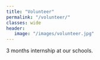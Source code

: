 ```yaml
---
title: "Volunteer"
permalink: "/volunteer/"
classes: wide
header:
   image: "/images/volunteer.jpg"
---
```

3 months internship at our schools.